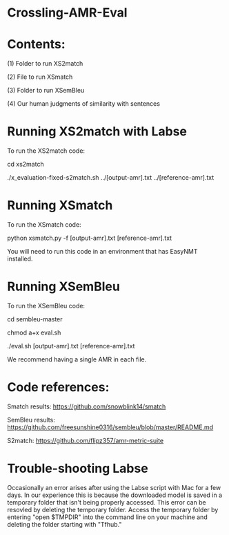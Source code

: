 # Crossling-AMR-Eval

# Contents:
(1) Folder to run XS2match

(2) File to run XSmatch

(3) Folder to run XSemBleu

(4) Our human judgments of similarity with sentences

# Running XS2match with Labse

To run the XS2match code:

cd xs2match

./x_evaluation-fixed-s2match.sh ../[output-amr].txt ../[reference-amr].txt

# Running XSmatch

To run the XSmatch code:

python xsmatch.py -f [output-amr].txt [reference-amr].txt

You will need to run this code in an environment that has EasyNMT installed.

# Running XSemBleu

To run the XSemBleu code:

cd sembleu-master

chmod a+x eval.sh

./eval.sh [output-amr].txt [reference-amr].txt

We recommend having a single AMR in each file.

# Code references:

Smatch results: https://github.com/snowblink14/smatch

SemBleu results: https://github.com/freesunshine0316/sembleu/blob/master/README.md

S2match: https://github.com/flipz357/amr-metric-suite


# Trouble-shooting Labse
Occasionally an error arises after using the Labse script with Mac for a few days. In our experience this is because the downloaded model is saved in a temporary folder that isn't being properly accessed. This error can be resovled by deleting the temporary folder. Access the temporary folder by entering "open $TMPDIR" into the command line on your machine and deleting the folder starting with "Tfhub."
